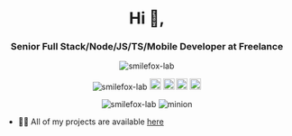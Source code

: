 <h1 align="center">
  Hi 👋,
</h1>
<h3 align="center">
 Senior Full Stack/Node/JS/TS/Mobile Developer at Freelance
</h3>

<p align="center">
  <img src="https://media.giphy.com/media/cnuS67F8IoVTYRvJXE/source.gif" alt="smilefox-lab"/>
</p>

<p align="center">
  <img src="https://komarev.com/ghpvc/?username=smilefox-lab" alt="smilefox-lab" />
  <img src="https://img.icons8.com/color/48/000000/git.png" alt="git" width="20" height="20"/> 
  <img src="https://img.icons8.com/color/48/000000/react-native.png" alt="react" width="20" height="20"/> 
  <img src="https://img.icons8.com/color/48/000000/intellij-idea.png" alt="II" width="20" height="20"/> 
  <img src="https://img.icons8.com/color/48/000000/nodejs.png" alt="nodejs" width="20" height="20"/> 
</p>
  
<p align="center">
  <img src="https://github-readme-stats.vercel.app/api?username=vshashkov&show_icons=true" alt="smilefox-lab"/>
    <img src="https://media.giphy.com/media/lCP95tGSbMmWI/giphy.gif" alt="minion"/>
</p>

- 👨‍💻 All of my projects are available [here](https://github.com/smilefox-lab?tab=repositories)
